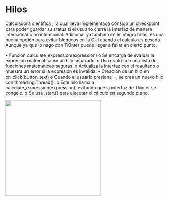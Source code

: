 # Hilos
Calculadora cientifica , la cual lleva implementada consigo un checkpoint para poder guardar su status si el usuario cierra la interfaz de manera intencional o no intencional.
Adicional ya también se le integró hilos, es una buena opción para evitar bloqueos en la GUI cuando el cálculo es pesado. Aunque ya que lo hago con TKinter puede llegar a fallar en cierto punto.

•	Función calculate_expression(expression)
o	Se encarga de evaluar la expresión matemática en un hilo separado.
o	Usa eval() con una lista de funciones matemáticas seguras.
o	Actualiza la interfaz con el resultado o muestra un error si la expresión es inválida.
•	Creación de un hilo en on_click(button_text)
o	Cuando el usuario presiona =, se crea un nuevo hilo con threading.Thread().
o	Este hilo llama a calculate_expression(expression), evitando que la interfaz de Tkinter se congele.
o	Se usa .start() para ejecutar el cálculo en segundo plano.

<img src="https://github.com/user-attachments/assets/24cf0198-8f5a-4850-9aaf-2ea8343cf65d" width="300" />


